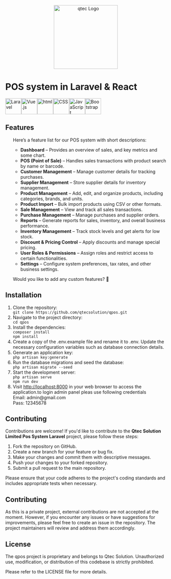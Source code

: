 <p align="center">
<a href="https://qtecsolution.com/" target="_blank">
<img src="https://media.licdn.com/dms/image/C510BAQFPADB5GnQEZA/company-logo_200_200/0/1574759253542?e=2147483647&v=beta&t=1cYJ8BJV-mUnLBZlKJEVApQXBj32T6bT2alRbuT_xrw" width="200" alt="qtec Logo">
</a>
</p>

<h1>POS system in Laravel & React</h1>

<div style="display: flex;">
    <img src="https://upload.wikimedia.org/wikipedia/commons/thumb/9/9a/Laravel.svg/231px-Laravel.svg.png" width="50px" height="50px" alt="Laravel" class="icon">
    <img src="https://upload.wikimedia.org/wikipedia/commons/a/a7/React-icon.svg" width="50px" height="50px" alt="Vue.js" class="icon">
    <img src="https://w7.pngwing.com/pngs/187/112/png-transparent-responsive-web-design-html-computer-icons-css3-world-wide-web-consortium-css-angle-text-rectangle-thumbnail.png" width="50px" height="50px" alt="html" class="icon">
    <img src="https://img2.freepng.fr/20180816/rcw/kisspng-cascading-style-sheets-logo-clip-art-css3-html-5b7617f67bd3d6.3499284915344660385072.jpg" width="50px" height="50px" alt="CSS" class="icon">
    <img src="https://upload.wikimedia.org/wikipedia/commons/thumb/6/6a/JavaScript-logo.png/800px-JavaScript-logo.png" alt="JavaScript" width="50px" height="50px" class="icon">
    <img src="https://upload.wikimedia.org/wikipedia/commons/thumb/b/b2/Bootstrap_logo.svg/2560px-Bootstrap_logo.svg.png" width="50px" height="50px"  alt="Bootstrap" class="icon">
</div>

<h2>Features</h2>
<ul>
    Here’s a feature list for our POS system with short descriptions:

-   **Dashboard** – Provides an overview of sales, and key metrics and some chart.
-   **POS (Point of Sale)** – Handles sales transactions with product search by name or barcode.
-   **Customer Management** – Manage customer details for tracking purchases.
-   **Supplier Management** – Store supplier details for inventory management.
-   **Product Management** – Add, edit, and organize products, including categories, brands, and units.
-   **Product Import** – Bulk import products using CSV or other formats.
-   **Sale Management** – View and track all sales transactions.
-   **Purchase Management** – Manage purchases and supplier orders.
-   **Reports** – Generate reports for sales, inventory, and overall business performance.
-   **Inventory Management** – Track stock levels and get alerts for low stock.
-   **Discount & Pricing Control** – Apply discounts and manage special pricing.
-   **User Roles & Permissions** – Assign roles and restrict access to certain functionalities.
-   **Settings** – Configure system preferences, tax rates, and other business settings.

Would you like to add any custom features? 🚀

</ul>

 <h2>Installation</h2>
<ol>
    <li>Clone the repository:</li>
    <code>git clone https://github.com/qtecsolution/qpos.git</code>
    <li>Navigate to the project directory:</li>
    <code>cd qpos</code>
    <li>Install the dependencies:</li>
    <code>composer install</code> <br>
    <code>npm install</code>
    <li>Create a copy of the .env.example file and rename it to .env. Update the necessary configuration variables such as database connection details.</li>
    <li>Generate an application key:</li>
    <code>php artisan key:generate</code>
    <li>Run the database migrations and seed the database:</li>
    <code>php artisan migrate --seed</code>
    <li>Start the development server:</li>
    <code>php artisan serve</code> <br>
    <code>npm run dev</code>
    <li>Visit <a href="http://localhost:8000">http://localhost:8000</a> in your web browser to access the application.to login admin panel pleas use following credentials <br>
    Email: admin@gmail.com <br>
    Pass: 12345678
</li> 
</ol>

<h2>Contributing</h2>
<p>Contributions are welcome! If you'd like to contribute to the <strong>Qtec Solution Limited Pos System Laravel</strong> project, please follow these steps:</p>
<ol>
    <li>Fork the repository on GitHub.</li>
    <li>Create a new branch for your feature or bug fix.</li>
    <li>Make your changes and commit them with descriptive messages.</li>
    <li>Push your changes to your forked repository.</li>
    <li>Submit a pull request to the main repository.</li>
</ol>
<p>Please ensure that your code adheres to the project's coding standards and includes appropriate tests when necessary.</p>

<h2>Contributing</h2>
<p>As this is a private project, external contributions are not accepted at the moment. However, if you encounter any issues or have suggestions for improvements, please feel free to create an issue in the repository. The project maintainers will review and address them accordingly.</p>

<h2>License</h2>
<p>The qpos project is proprietary and belongs to Qtec Solution. Unauthorized use, modification, or distribution of this codebase is strictly prohibited.</p>
<p>Please refer to the LICENSE file for more details.</p>

